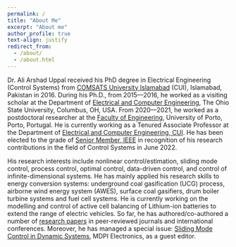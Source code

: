 ```yaml
---
permalink: /
title: "About Me"
excerpt: "About me"
author_profile: true
text-align: justify
redirect_from: 
  - /about/
  - /about.html
---
```

Dr. Ali Arshad Uppal received his PhD degree in Electrical Engineering (Control Systems) from [COMSATS University Islamabad](https://www.comsats.edu.pk/contactus.aspx) (CUI), Islamabad, Pakistan in 2016. During his Ph.D., from 2015—2016, he worked as a visiting scholar at the Department of [Electrical and Computer Engineering](https://ece.osu.edu/), The Ohio State University, Columbus, OH, USA. From 2020—2021, he worked as a postdoctoral researcher at the [Faculty of Engineering](https://sigarra.up.pt/feup/en/web_page.inicial), University of Porto, Porto, Portugal. He is currently working as a Tenured Associate Professor at the Department of [Electrical and Computer Engineering, CUI](http://ww2.comsats.edu.pk/faculty/FacultyDetails.aspx?Uid=22118). He has been elected to the grade of [Senior Member, IEEE](https://www.ieee.org/) in recognition of his research contributions in the field of Control Systems in June 2022.

His research interests include nonlinear control/estimation, sliding mode control, process control, optimal control, data-driven control, and control of infinite-dimensional systems. He has mainly applied his research skills to energy conversion systems: underground coal gasification (UCG) process, airborne wind energy system (AWES), surface coal gasifiers, drum boiler turbine systems and fuel cell systems. He is currently working on the modelling and control of active cell balancing of Lithium-ion batteries to extend the range of electric vehicles. So far, he has authored/co-authored a number of [research papers](https://aauppal.github.io/publications/) in peer-reviewed journals and international conferences. Moreover, he has managed a special issue: [Sliding Mode Control in Dynamic Systems](https://www.mdpi.com/journal/electronics/special_issues/Sliding_Mode_Control_in_Dynamic_Systems), MDPI Electronics, as a guest editor.
